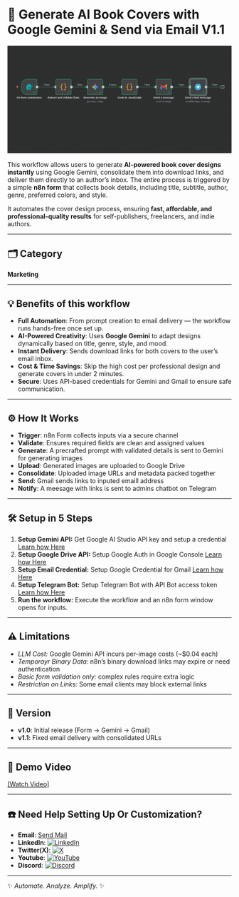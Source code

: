 # 🎨 Generate AI Book Covers with Google Gemini & Send via Email V1.1

![Generate AI Book Cover Workflow](./Generate_AI_Book_Covers.png)

This workflow allows users to generate **AI-powered book cover designs instantly** using Google Gemini, consolidate them into download links, and deliver them directly to an author’s inbox. The entire process is triggered by a simple **n8n form** that collects book details, including title, subtitle, author, genre, preferred colors, and style.

It automates the cover design process, ensuring **fast, affordable, and professional-quality results** for self-publishers, freelancers, and indie authors.

---

## 🗂️ Category

**Marketing**

---

## 💡 Benefits of this workflow

- **Full Automation**: From prompt creation to email delivery — the workflow runs hands-free once set up.
- **AI-Powered Creativity**: Uses **Google Gemini** to adapt designs dynamically based on title, genre, style, and mood.
- **Instant Delivery**: Sends download links for both covers to the user’s email inbox.
- **Cost & Time Savings**: Skip the high cost per professional design and generate covers in under 2 minutes.
- **Secure**: Uses API-based credentials for Gemini and Gmail to ensure safe communication.

---

## ⚙️ How It Works

- **Trigger**: n8n Form collects inputs via a secure channel
- **Validate**: Ensures required fields are clean and assigned values
- **Generate**: A precrafted prompt with validated details is sent to Gemini for generating images
- **Upload**: Generated images are uploaded to Google Drive
- **Consolidate**: Uploaded image URLs and metadata packed together
- **Send**: Gmail sends links to inputed emaill address
- **Notify**: A meesage with links is sent to admins chatbot on Telegram

---

## 🛠️ Setup in 5 Steps

1. **Setup Gemini API:** Get Google AI Studio API key and setup a credential [Learn how Here](https://docs.n8n.io/integrations/builtin/credentials/googleai/#using-geminipalm-api-key)
2. **Setup Google Drive API:** Setup Google Auth in Google Console [Learn how Here](https://docs.n8n.io/integrations/builtin/credentials/google/oauth-single-service/)
3. **Setup Email Credential:** Setup Google Credential for Gmail [Learn how Here](https://docs.n8n.io/integrations/builtin/credentials/google/oauth-single-service/)
4. **Setup Telegram Bot:** Setup Telegram Bot with API Bot access token [Learn how Here](https://docs.n8n.io/integrations/builtin/credentials/telegram/#prerequisites)
5. **Run the workflow:** Execute the workflow and an n8n form window opens for inputs.

---

## ⚠️ Limitations

- _LLM Cost:_ Google Gemini API incurs per-image costs (~$0.04 each)
- _Temporayr Binary Data:_ n8n’s binary download links may expire or need authentication
- _Basic form validation only:_ complex rules require extra logic
- _Restriction on Links:_ Some email clients may block external links

---

## 📌 Version

- **v1.0**: Initial release (Form → Gemini → Gmail)
- **v1.1**: Fixed email delivery with consolidated URLs

---

## 🎥 Demo Video

[[Watch Video] ](https://www.loom.com/)

---

## ☎️ Need Help Setting Up Or Customization?

- **Email**: [Send Mail](info@electronicexchange.ng)
- **LinkedIn**: [![LinkedIn](https://img.shields.io/badge/LinkedIn-%230077B5.svg?logo=linkedin&logoColor=white)](https://linkedin.com/in/ohunilu)
- **Twitter(X)**: [![X](https://img.shields.io/badge/X-black.svg?logo=X&logoColor=white)](https://x.com/ohunilu)
- **Youtube**: [![YouTube](https://img.shields.io/badge/YouTube-%23FF0000.svg?logo=YouTube&logoColor=white)](https://youtube.com/@ohunilu)
- **Discord**: [![Discord](https://img.shields.io/badge/Discord-%237289DA.svg?logo=discord&logoColor=white)](https://discord.gg/ohunilu)

---

✨ _Automate. Analyze. Amplify._ ✨
